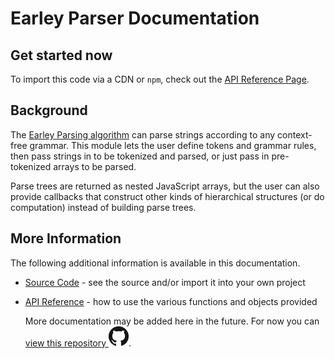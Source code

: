 
# Earley Parser Documentation

## Get started now

To import this code via a CDN or `npm`, check out the [API Reference
Page](api-reference.md).

## Background

The [Earley Parsing algorithm](https://en.wikipedia.org/wiki/Earley_parser)
can parse strings according to any context-free grammar.  This module lets
the user define tokens and grammar rules, then pass strings in to be
tokenized and parsed, or just pass in pre-tokenized arrays to be parsed.

Parse trees are returned as nested JavaScript arrays, but the user can also
provide callbacks that construct other kinds of hierarchical structures (or
do computation) instead of building parse trees.

## More Information

The following additional information is available in this documentation.

 * [Source Code](source-code.md) - see the source and/or import it into your
   own project
 * [API Reference](api-reference.md) - how to use the various functions and
   objects provided

   More documentation may be added here in the future. For now you can [view this repository ![github](img/GitHub-Mark-32px.png)](https://github.com/lurchmath/earley_parser).
